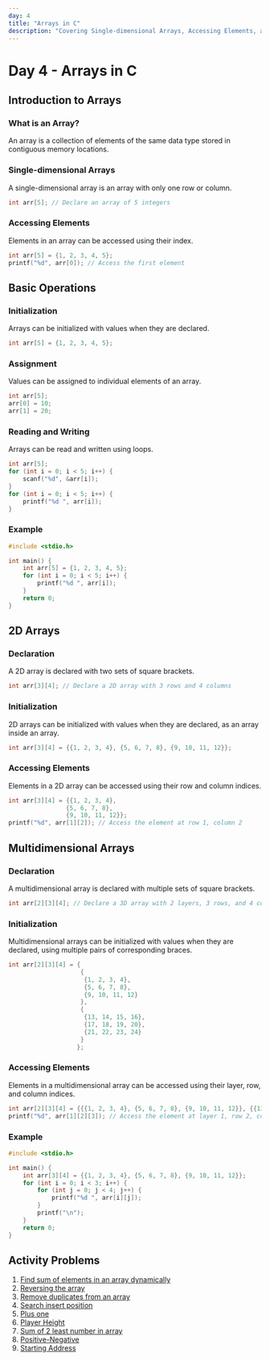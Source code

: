 ```yaml
---
day: 4
title: "Arrays in C"
description: "Covering Single-dimensional Arrays, Accessing Elements, and Basic Operations"
---
```


# Day 4 - Arrays in C

## Introduction to Arrays

### What is an Array?
An array is a collection of elements of the same data type stored in contiguous memory locations.

### Single-dimensional Arrays
A single-dimensional array is an array with only one row or column.
```c
int arr[5]; // Declare an array of 5 integers
```

### Accessing Elements
Elements in an array can be accessed using their index.
```c
int arr[5] = {1, 2, 3, 4, 5};
printf("%d", arr[0]); // Access the first element
```

## Basic Operations

### Initialization
Arrays can be initialized with values when they are declared.
```c
int arr[5] = {1, 2, 3, 4, 5};
```

### Assignment
Values can be assigned to individual elements of an array.
```c
int arr[5];
arr[0] = 10;
arr[1] = 20;
```

### Reading and Writing
Arrays can be read and written using loops.
```c
int arr[5];
for (int i = 0; i < 5; i++) {
    scanf("%d", &arr[i]);
}
for (int i = 0; i < 5; i++) {
    printf("%d ", arr[i]);
}
```

### Example
```c
#include <stdio.h>

int main() {
    int arr[5] = {1, 2, 3, 4, 5};
    for (int i = 0; i < 5; i++) {
        printf("%d ", arr[i]);
    }
    return 0;
}
```

## 2D Arrays

### Declaration
A 2D array is declared with two sets of square brackets.
```c
int arr[3][4]; // Declare a 2D array with 3 rows and 4 columns
```

### Initialization
2D arrays can be initialized with values when they are declared, as an array inside an array.
```c
int arr[3][4] = {{1, 2, 3, 4}, {5, 6, 7, 8}, {9, 10, 11, 12}};
```

### Accessing Elements
Elements in a 2D array can be accessed using their row and column indices.
```c
int arr[3][4] = {{1, 2, 3, 4},
                {5, 6, 7, 8},
                {9, 10, 11, 12}};
printf("%d", arr[1][2]); // Access the element at row 1, column 2
```

## Multidimensional Arrays

### Declaration
A multidimensional array is declared with multiple sets of square brackets.
```c
int arr[2][3][4]; // Declare a 3D array with 2 layers, 3 rows, and 4 columns
```

### Initialization
Multidimensional arrays can be initialized with values when they are declared, using multiple pairs of corresponding braces.
```c
int arr[2][3][4] = {
                    {
                     {1, 2, 3, 4},
                     {5, 6, 7, 8},
                     {9, 10, 11, 12}
                    },
                    {
                     {13, 14, 15, 16},
                     {17, 18, 19, 20},
                     {21, 22, 23, 24}
                    }
                   };
```

### Accessing Elements
Elements in a multidimensional array can be accessed using their layer, row, and column indices.
```c
int arr[2][3][4] = {{{1, 2, 3, 4}, {5, 6, 7, 8}, {9, 10, 11, 12}}, {{13, 14, 15, 16}, {17, 18, 19, 20}, {21, 22, 23, 24}}};
printf("%d", arr[1][2][3]); // Access the element at layer 1, row 2, column 3
```

### Example
```c
#include <stdio.h>

int main() {
    int arr[3][4] = {{1, 2, 3, 4}, {5, 6, 7, 8}, {9, 10, 11, 12}};
    for (int i = 0; i < 3; i++) {
        for (int j = 0; j < 4; j++) {
            printf("%d ", arr[i][j]);
        }
        printf("\n");
    }
    return 0;
}
```

## Activity Problems
1. [Find sum of elements in an array dynamically](https://www.hackerrank.com/challenges/1d-arrays-in-c/problem?isFullScreen=true)
2. [Reversing the array](https://www.hackerrank.com/challenges/reverse-array-c/problem?isFullScreen=true)
3. [Remove duplicates from an array](https://leetcode.com/problems/remove-duplicates-from-sorted-array/)
4. [Search insert position](https://leetcode.com/problems/search-insert-position/description/)
5. [Plus one](https://leetcode.com/problems/plus-one/description/)
6. [Player Height](https://www.codechef.com/problems/DOLL?tab=statement)
7. [Sum of 2 least number in array](https://www.codewars.com/kata/558fc85d8fd1938afb000014)
8. [Positive-Negative](https://www.interviewbit.com/problems/positive-negative/)
9.  [Starting Address](https://www.geeksforgeeks.org/questions/isro-isro-cs-2009-question-28/)